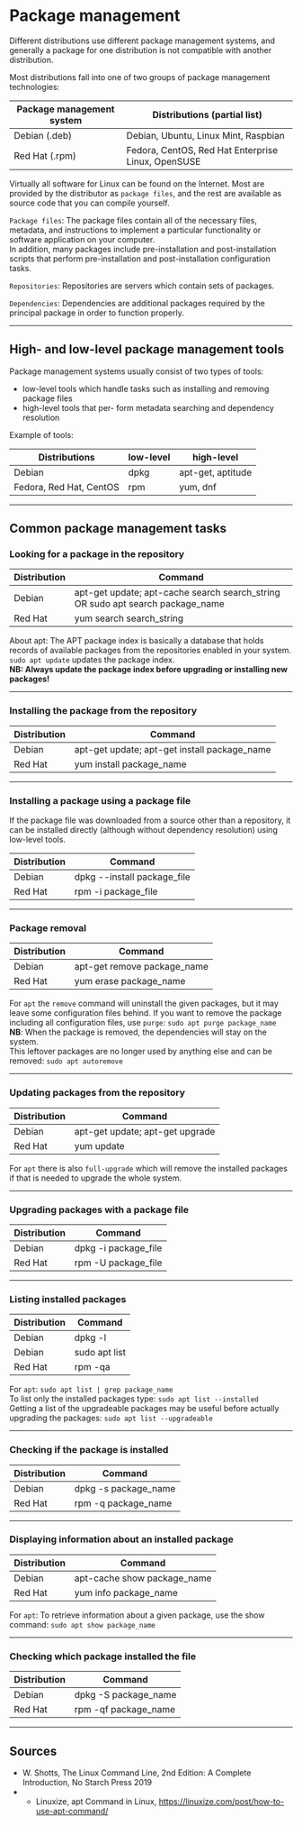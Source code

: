 # Package management 
Different distributions use different package management systems, 
and generally a package for one distribution is not compatible with another distribution.

Most distributions fall into one of two groups of package management technologies:

| Package management system | Distributions (partial list) |
|---------|--------|
| Debian (.deb)| Debian, Ubuntu, Linux Mint, Raspbian
| Red Hat (.rpm) | Fedora, CentOS, Red Hat Enterprise Linux, OpenSUSE

Virtually all software for Linux can be found on the Internet. Most are provided 
by the distributor as `package files`, and the rest are available as source code that you can compile yourself.

`Package files`: The package files contain all of the necessary files, metadata, 
and instructions to implement a particular functionality or software application on your computer.  
In addition, many packages include pre-installation and post-installation scripts that perform pre-installation and post-installation configuration tasks.  

`Repositories`: Repositories are servers which contain sets of packages.

`Dependencies`: Dependencies are additional packages required by the principal package in order to function properly.
___
## High- and low-level package management tools
Package management systems usually consist of two types of tools:  
- low-level tools which handle tasks such as installing and removing package files  
- high-level tools that per- form metadata searching and dependency resolution

Example of tools:

| Distributions | low-level | high-level |
|---------|--------|-----------|
| Debian | dpkg | apt-get, aptitude
| Fedora, Red Hat, CentOS | rpm | yum, dnf
___
## Common package management tasks
### Looking for a package in the repository

| Distribution | Command |
|---------|--------|
| Debian | apt-get update; apt-cache search search_string OR sudo apt search package_name
| Red Hat | yum search search_string

About apt: The APT package index is basically a database that holds records of available packages from the repositories enabled in your system.  
`sudo apt update` updates the package index.  
**NB: Always update the package index before upgrading or installing new packages!**  

___
### Installing the package from the repository

| Distribution | Command |
|---------|--------|
| Debian | apt-get update; apt-get install package_name
| Red Hat | yum install package_name
___
### Installing a package using a package file
If the package file was downloaded from a source other than a repository, 
it can be installed directly (although without dependency resolution) using low-level tools.

| Distribution | Command |
|---------|--------|
| Debian | dpkg --install package_file
| Red Hat | rpm -i package_file
___
### Package removal

| Distribution | Command |
|---------|--------|
| Debian | apt-get remove package_name
| Red Hat | yum erase package_name

For `apt` the `remove` command will uninstall the given packages, but it may leave some configuration 
files behind. If you want to remove the package including all configuration files, use `purge`: `sudo apt purge package_name`  
**NB**: When the package is removed, the dependencies will stay on the system.  
This leftover packages are no longer used by anything else and can be removed: `sudo apt autoremove`
___
### Updating packages from the repository

| Distribution | Command |
|---------|--------|
| Debian | apt-get update; apt-get upgrade
| Red Hat | yum update

For `apt` there is also `full-upgrade` which will remove the installed packages if that is needed to upgrade the whole system.
___
### Upgrading packages with a package file

| Distribution | Command |
|---------|--------|
| Debian | dpkg -i package_file
| Red Hat | rpm -U package_file
___
### Listing installed packages

| Distribution | Command |
|---------|--------|
| Debian | dpkg -l
| Debian | sudo apt list
| Red Hat | rpm -qa

For `apt`: `sudo apt list | grep package_name`  
To list only the installed packages type: `sudo apt list --installed`  
Getting a list of the upgradeable packages may be useful before actually upgrading the packages: `sudo apt list --upgradeable`
___
### Checking if the package is installed

| Distribution | Command |
|---------|--------|
| Debian | dpkg -s package_name
| Red Hat | rpm -q package_name
___
### Displaying information about an installed package

| Distribution | Command |
|---------|--------|
| Debian | apt-cache show package_name
| Red Hat | yum info package_name

For `apt`: To retrieve information about a given package, use the show command: `sudo apt show package_name`
___
### Checking which package installed the file

| Distribution | Command |
|---------|--------|
| Debian | dpkg -S package_name
| Red Hat | rpm -qf package_name
___
## Sources
- W. Shotts, The Linux Command Line, 2nd Edition: A Complete Introduction, No Starch Press 2019
- - Linuxize, apt Command in Linux, https://linuxize.com/post/how-to-use-apt-command/

